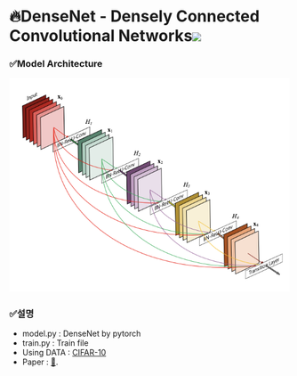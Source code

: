 # 🔥DenseNet - Densely Connected Convolutional Networks<img src="https://img.shields.io/badge/PyTorch-EE4C2C?style=flat-square&logo=PyTorch&logoColor=white"/>  

### ✅Model Architecture
<img src ='./img/densenet.png'>

### ✅설명
- model.py : DenseNet by pytorch  <br>
- train.py : Train file <br>
- Using DATA : <a href="https://www.cs.toronto.edu/~kriz/cifar.html">CIFAR-10</a>
- Paper : [📜](https://arxiv.org/pdf/1608.06993.pdf).


